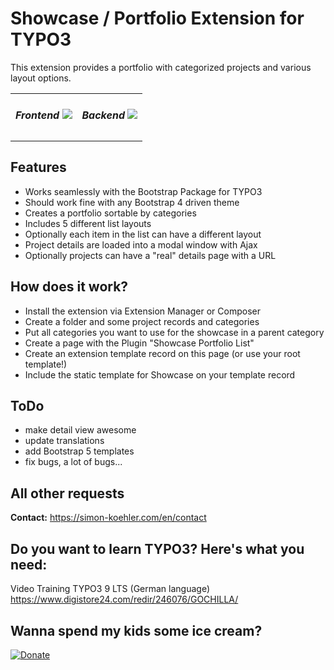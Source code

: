 # Showcase / Portfolio Extension for TYPO3

This extension provides a portfolio with categorized projects and various layout options.

<table>
<tr>
<td>
<h5>Frontend
<img src="https://raw.githubusercontent.com/koehlersimon/showcase/master/Resources/Public/Images/Screenshots/list-hover-title.png">
</td>
<td>
<h5> Backend
<img src="https://raw.githubusercontent.com/koehlersimon/showcase/master/Resources/Public/Images/Screenshots/plugin.png">
</td>
</tr>
</table>

## Features

- Works seamlessly with the Bootstrap Package for TYPO3
- Should work fine with any Bootstrap 4 driven theme
- Creates a portfolio sortable by categories
- Includes 5 different list layouts
- Optionally each item in the list can have a different layout
- Project details are loaded into a modal window with Ajax
- Optionally projects can have a "real" details page with a URL

## How does it work?

- Install the extension via Extension Manager or Composer
- Create a folder and some project records and categories
- Put all categories you want to use for the showcase in a parent category
- Create a page with the Plugin "Showcase Portfolio List"
- Create an extension template record on this page (or use your root template!)
- Include the static template for Showcase on your template record

## ToDo

- make detail view awesome
- update translations
- add Bootstrap 5 templates
- fix bugs, a lot of bugs...

## All other requests

**Contact:** https://simon-koehler.com/en/contact

## Do you want to learn TYPO3? Here's what you need:
Video Training TYPO3 9 LTS (German language)
https://www.digistore24.com/redir/246076/GOCHILLA/

## Wanna spend my kids some ice cream?
[![Donate](https://img.shields.io/badge/Donate-PayPal-green.svg)](https://paypal.me/typo3freelancer/5)
